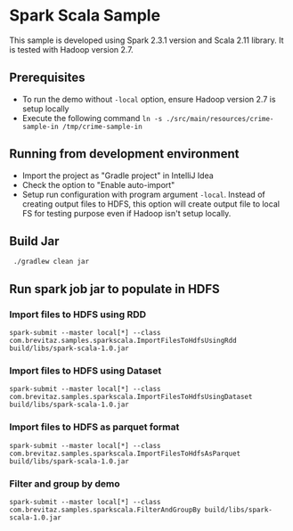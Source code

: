 
# Spark Scala Sample

This sample is developed using Spark 2.3.1 version and Scala 2.11 library. It is tested with Hadoop version 2.7.

## Prerequisites

- To run the demo without `-local` option, ensure Hadoop version 2.7 is setup locally
- Execute the following command
  ```ln -s ./src/main/resources/crime-sample-in /tmp/crime-sample-in```

## Running from development environment

- Import the project as "Gradle project" in IntelliJ Idea
- Check the option to "Enable auto-import"
- Setup run configuration with program argument ```-local```. Instead of creating output files to HDFS, this option will create output file to local FS for testing purpose even if Hadoop isn't setup locally.

## Build Jar

``` ./gradlew clean jar```

## Run spark job jar to populate in HDFS

### Import files to HDFS using RDD

```spark-submit --master local[*] --class com.brevitaz.samples.sparkscala.ImportFilesToHdfsUsingRdd build/libs/spark-scala-1.0.jar```

### Import files to HDFS using Dataset

```spark-submit --master local[*] --class com.brevitaz.samples.sparkscala.ImportFilesToHdfsUsingDataset build/libs/spark-scala-1.0.jar```

### Import files to HDFS as parquet format

```spark-submit --master local[*] --class com.brevitaz.samples.sparkscala.ImportFilesToHdfsAsParquet build/libs/spark-scala-1.0.jar```

### Filter and group by demo

```spark-submit --master local[*] --class com.brevitaz.samples.sparkscala.FilterAndGroupBy build/libs/spark-scala-1.0.jar```

